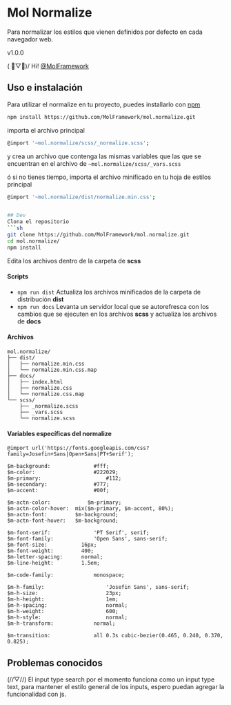 # Mol Normalize
Para normalizar los estilos que vienen definidos por defecto en cada navegador web.

v1.0.0

( ﾟ▽ﾟ)/ Hi! [@MolFramework](https://twitter.com/MolFramework)


## Uso e instalación
Para utilizar el normalize en tu proyecto, puedes installarlo con [npm](https://www.npmjs.com/)
```sh
npm install https://github.com/MolFramework/mol.normalize.git
```
importa el archivo principal
```sh
@import '~mol.normalize/scss/_normalize.scss';
```
y crea un archivo que contenga las mismas variables que las que se encuentran en
el archivo de `~mol.normalize/scss/_vars.scss`

ó si no tienes tiempo, importa el archivo minificado en tu hoja de estilos principal
```sh
@import '~mol.normalize/dist/normalize.min.css';


## Dev
Clona el repositorio
```sh
git clone https://github.com/MolFramework/mol.normalize.git
cd mol.normalize/
npm install
```
Edita los archivos dentro de la carpeta de **scss**

#### Scripts
- `npm run dist` Actualiza los archivos minificados de la carpeta de distribución **dist**
- `npm run docs` Levanta un servidor local que se autorefresca con los cambios que se ejecuten en los archivos **scss** y actualiza los archivos de **docs**

#### Archivos
```text
mol.normalize/
├── dist/
│   ├── normalize.min.css
│   └── normalize.min.css.map
├── docs/
│   ├── index.html
│   ├── normalize.css
│   └── normalize.css.map
└── scss/
    ├── _normalize.scss
    ├── _vars.scss
    └── normalize.scss
```

#### Variables específicas del normalize
```text
@import url('https://fonts.googleapis.com/css?family=Josefin+Sans|Open+Sans|PT+Serif');

$m-background:  			#fff;
$m-color:       			#222029;
$m-primary:						#112;
$m-secondary:   			#777;
$m-accent:      			#00f;

$m-actn-color: 			  $m-primary;
$m-actn-color-hover:  mix($m-primary, $m-accent, 80%);
$m-actn-font:         $m-background;
$m-actn-font-hover:   $m-background;

$m-font-serif: 				'PT Serif', serif;
$m-font-family: 			'Open Sans', sans-serif;
$m-font-size:       	16px;
$m-font-weight:     	400;
$m-letter-spacing:  	normal;
$m-line-height:     	1.5em;

$m-code-family: 			monospace;

$m-h-family: 					'Josefin Sans', sans-serif;
$m-h-size:   					23px;
$m-h-height: 					1em;
$m-h-spacing:					normal;
$m-h-weight: 					600;
$m-h-style:  					normal;
$m-h-transform:  			normal;

$m-transition:				all 0.3s cubic-bezier(0.465, 0.240, 0.370, 0.825);
```

## Problemas conocidos

(//▽//) El input type search por el momento funciona como un input type text, para mantener el estilo general de los inputs, espero puedan agregar la funcionalidad con js.
